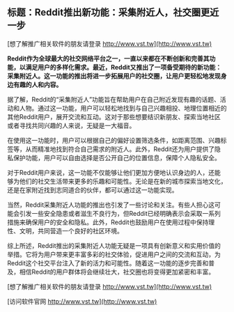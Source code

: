 ## **标题：Reddit推出新功能：采集附近人，社交圈更近一步**

[想了解推广相关软件的朋友请登录 http://www.vst.tw](http://www.vst.tw)

**Reddit作为全球最大的社交网络平台之一，一直以来都在不断创新和完善其功能，以满足用户的多样化需求。最近，Reddit又推出了一项备受期待的新功能：采集附近人。这一功能的推出将进一步拓展用户的社交圈，让用户更轻松地发现身边有趣的人和内容。**

据了解，Reddit的“采集附近人”功能旨在帮助用户在自己附近发现有趣的话题、活动和人物。通过这一功能，用户可以轻松地找到与自己兴趣相投、地理位置相近的其他Reddit用户，展开交流和互动。这对于那些想要结识新朋友、探索当地社区或者寻找共同兴趣的人来说，无疑是一大福音。

在使用这一功能时，用户可以根据自己的偏好设置筛选条件，如距离范围、兴趣标签等，从而精准地找到符合自己需求的附近人。此外，Reddit还为用户提供了隐私保护功能，用户可以自由选择是否公开自己的位置信息，保障个人隐私安全。

对于Reddit用户来说，这一功能不仅能够让他们更加方便地认识身边的人，还能够为他们的社交生活带来更多的乐趣和可能性。无论是在新的城市探索当地文化，还是在家附近找到志同道合的伙伴，都可以通过这一功能实现。

当然，Reddit采集附近人功能的推出也引发了一些讨论和关注。有些人担心这可能会引发一些安全隐患或者滋生不良行为，但Reddit已经明确表示会采取一系列措施来确保用户的安全和隐私。此外，Reddit也鼓励用户在使用过程中保持理性、文明，共同营造一个良好的社区环境。

综上所述，Reddit推出的采集附近人功能无疑是一项具有创新意义和实用价值的举措。它将为用户带来更丰富多彩的社交体验，促进用户之间的交流和互动，为Reddit这个社交平台注入了新的活力和可能性。随着这一功能的逐步完善和普及，相信Reddit的用户群体将会继续壮大，社交圈也将变得更加紧密和丰富。

[想了解推广相关软件的朋友请登录 http://www.vst.tw](http://www.vst.tw)


[访问软件官网 http://www.vst.tw](http://www.vst.tw)

